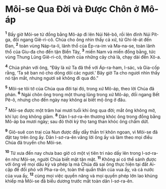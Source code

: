 # Môi-se Qua Ðời và Ðược Chôn ở Mô-áp
<sup><b>1</b></sup> Bấy giờ Môi-se từ đồng bằng Mô-áp đi lên Núi Nê-bô, rồi lên đỉnh Núi Pít-ga, đối ngang Giê-ri-cô. Chúa cho ông nhìn thấy cả xứ, từ Ghi-lê-át đến Ðan, <sup><b>2</b></sup> toàn vùng Náp-ta-li, lãnh thổ của Ép-ra-im và Ma-na-se, toàn lãnh thổ của Giu-đa cho đến tận Biển Tây, <sup><b>3</b></sup> miền Nam và miền đồng bằng, tức vùng Thung Lũng Giê-ri-cô, thành của những cây chà là, chạy dài đến Xô-a.

<sup><b>4</b></sup> Chúa phán với ông, “Ðây là xứ Ta đã thề với Áp-ra-ham, I-sác, và Gia-cốp rằng, ‘Ta sẽ ban nó cho dòng dõi các ngươi.’ Bây giờ Ta cho ngươi nhìn thấy nó tận mắt, nhưng ngươi sẽ không đi qua đó.”

<sup><b>5</b></sup> Môi-se tôi tớ của Chúa qua đời tại đó, trong xứ Mô-áp, theo lời Chúa đã phán. <sup><b>6</b></sup> Ngài chôn ông trong một thung lũng trong xứ Mô-áp, đối ngang Bết Pê-ô, nhưng cho đến ngày nay không ai biết mộ ông ở đâu.

<sup><b>7</b></sup> Môi-se được một trăm hai mươi tuổi khi ông qua đời; mắt ông không mờ, khí lực ông không giảm. <sup><b>8</b></sup> Dân I-sơ-ra-ên thương khóc ông trong đồng bằng Mô-áp ba mươi ngày; sau đó thời kỳ thọ tang than khóc ông chấm dứt.

<sup><b>9</b></sup> Giô-suê con trai của Nun được đầy dẫy thần trí khôn ngoan, vì Môi-se đã đặt tay trên ông ấy. Dân I-sơ-ra-ên vâng lời ông ấy và làm theo mọi điều Chúa đã truyền cho Môi-se.

<sup><b>10</b></sup> Từ xưa đến nay chưa bao giờ có một vị tiên tri nào dấy lên trong I-sơ-ra-ên như Môi-se, người Chúa biết mặt tận mặt. <sup><b>11</b></sup> Không ai có thể sánh được với ông về mọi dấu kỳ và phép lạ mà Chúa đã sai ông thực hiện tại đất Ai-cập để đối phó với Pha-ra-ôn, toàn thể quần thần của vua ấy, và cả nước của vua ấy, <sup><b>12</b></sup> cùng mọi việc quyền năng và mọi quyền phép lớn lao khủng khiếp mà Môi-se đã biểu dương trước mắt toàn dân I-sơ-ra-ên.